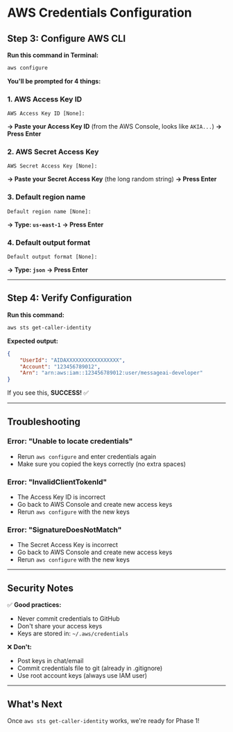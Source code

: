 # AWS Credentials Configuration

## Step 3: Configure AWS CLI

**Run this command in Terminal:**

```bash
aws configure
```

**You'll be prompted for 4 things:**

### 1. AWS Access Key ID
```
AWS Access Key ID [None]: 
```
**→ Paste your Access Key ID** (from the AWS Console, looks like `AKIA...`)
**→ Press Enter**

### 2. AWS Secret Access Key
```
AWS Secret Access Key [None]: 
```
**→ Paste your Secret Access Key** (the long random string)
**→ Press Enter**

### 3. Default region name
```
Default region name [None]: 
```
**→ Type: `us-east-1`**
**→ Press Enter**

### 4. Default output format
```
Default output format [None]: 
```
**→ Type: `json`**
**→ Press Enter**

---

## Step 4: Verify Configuration

**Run this command:**
```bash
aws sts get-caller-identity
```

**Expected output:**
```json
{
    "UserId": "AIDAXXXXXXXXXXXXXXXXX",
    "Account": "123456789012",
    "Arn": "arn:aws:iam::123456789012:user/messageai-developer"
}
```

If you see this, **SUCCESS!** ✅

---

## Troubleshooting

### Error: "Unable to locate credentials"
- Rerun `aws configure` and enter credentials again
- Make sure you copied the keys correctly (no extra spaces)

### Error: "InvalidClientTokenId"
- The Access Key ID is incorrect
- Go back to AWS Console and create new access keys
- Rerun `aws configure` with the new keys

### Error: "SignatureDoesNotMatch"
- The Secret Access Key is incorrect
- Go back to AWS Console and create new access keys
- Rerun `aws configure` with the new keys

---

## Security Notes

✅ **Good practices:**
- Never commit credentials to GitHub
- Don't share your access keys
- Keys are stored in: `~/.aws/credentials`

❌ **Don't:**
- Post keys in chat/email
- Commit credentials file to git (already in .gitignore)
- Use root account keys (always use IAM user)

---

## What's Next

Once `aws sts get-caller-identity` works, we're ready for Phase 1!

